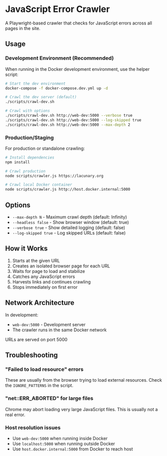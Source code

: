# JavaScript Error Crawler

A Playwright-based crawler that checks for JavaScript errors across all pages in the site.

## Usage

### Development Environment (Recommended)

When running in the Docker development environment, use the helper script:

```bash
# Start the dev environment
docker-compose -f docker-compose.dev.yml up -d

# Crawl the dev server (default)
./scripts/crawl-dev.sh

# Crawl with options
./scripts/crawl-dev.sh http://web-dev:5000 --verbose true
./scripts/crawl-dev.sh http://web-dev:5000 --log-skipped true
./scripts/crawl-dev.sh http://web-dev:5000 --max-depth 2
```

### Production/Staging

For production or standalone crawling:

```bash
# Install dependencies
npm install

# Crawl production
node scripts/crawler.js https://lacunary.org

# Crawl local Docker container
node scripts/crawler.js http://host.docker.internal:5000
```

## Options

- `--max-depth N` - Maximum crawl depth (default: Infinity)
- `--headless false` - Show browser window (default: true)
- `--verbose true` - Show detailed logging (default: false)
- `--log-skipped true` - Log skipped URLs (default: false)

## How it Works

1. Starts at the given URL
2. Creates an isolated browser page for each URL
3. Waits for page to load and stabilize
4. Catches any JavaScript errors
5. Harvests links and continues crawling
6. Stops immediately on first error

## Network Architecture

In development:
- `web-dev:5000` - Development server
- The crawler runs in the same Docker network

URLs are served on port 5000

## Troubleshooting

### "Failed to load resource" errors
These are usually from the browser trying to load external resources. Check the `IGNORE_PATTERNS` in the script.

### "net::ERR_ABORTED" for large files
Chrome may abort loading very large JavaScript files. This is usually not a real error.

### Host resolution issues
- Use `web-dev:5000` when running inside Docker
- Use `localhost:5000` when running outside Docker
- Use `host.docker.internal:5000` from Docker to reach host